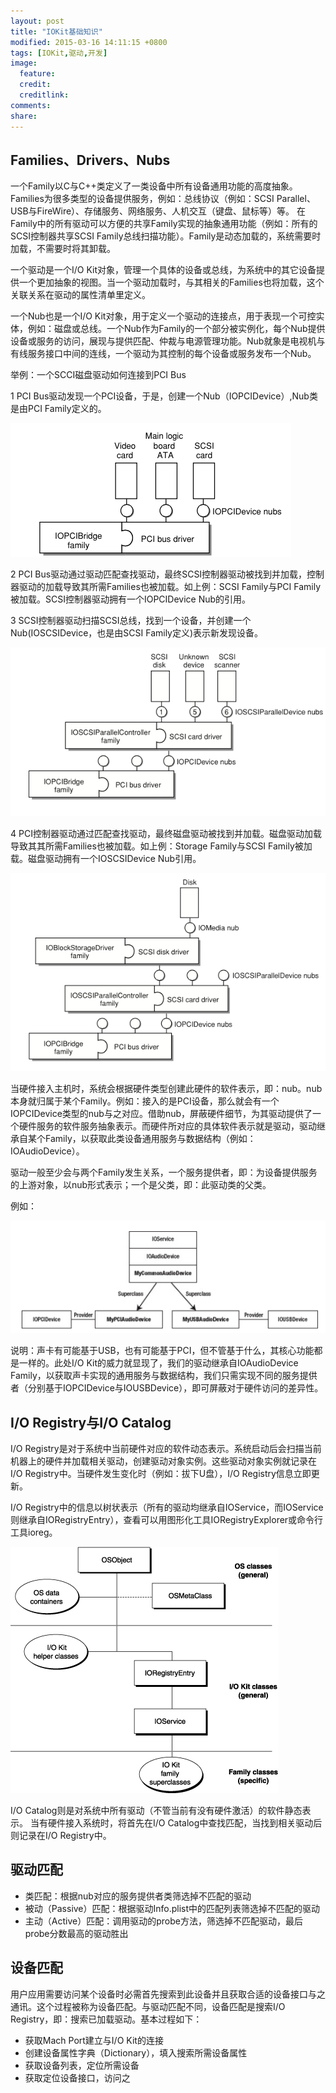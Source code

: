 ```yaml
---
layout: post
title: "IOKit基础知识"
modified: 2015-03-16 14:11:15 +0800
tags: [IOKit,驱动,开发]
image:
  feature: 
  credit: 
  creditlink: 
comments: 
share: 
---
```

## Families、Drivers、Nubs
一个Family以C与C++类定义了一类设备中所有设备通用功能的高度抽象。Families为很多类型的设备提供服务，例如：总线协议（例如：SCSI Parallel、USB与FireWire）、存储服务、网络服务、人机交互（键盘、鼠标等）等。
在Family中的所有驱动可以方便的共享Family实现的抽象通用功能（例如：所有的SCSI控制器共享SCSI Family总线扫描功能）。Family是动态加载的，系统需要时加载，不需要时将其卸载。

一个驱动是一个I/O Kit对象，管理一个具体的设备或总线，为系统中的其它设备提供一个更加抽象的视图。当一个驱动加载时，与其相关的Families也将加载，这个关联关系在驱动的属性清单里定义。

一个Nub也是一个I/O Kit对象，用于定义一个驱动的连接点，用于表现一个可控实体，例如：磁盘或总线。一个Nub作为Family的一个部分被实例化，每个Nub提供设备或服务的访问，展现与提供匹配、仲裁与电源管理功能。Nub就象是电视机与有线服务接口中间的连线，一个驱动为其控制的每个设备或服务发布一个Nub。

举例：一个SCCI磁盘驱动如何连接到PCI Bus

1 PCI Bus驱动发现一个PCI设备，于是，创建一个Nub（IOPCIDevice）,Nub类是由PCI Family定义的。

![驱动举例](/upload/images/drv_1.png)

2 PCI Bus驱动通过驱动匹配查找驱动，最终SCSI控制器驱动被找到并加载，控制器驱动的加载导致其所需Families也被加载。如上例：SCSI Family与PCI Family被加载。SCSI控制器驱动拥有一个IOPCIDevice Nub的引用。

3 SCSI控制器驱动扫描SCSI总线，找到一个设备，并创建一个Nub(IOSCSIDevice，也是由SCSI Family定义)表示新发现设备。

![驱动举例](/upload/images/drv_2.png)

4 PCI控制器驱动通过匹配查找驱动，最终磁盘驱动被找到并加载。磁盘驱动加载导致其其所需Families也被加载。如上例：Storage Family与SCSI Family被加载。磁盘驱动拥有一个IOSCSIDevice Nub引用。

![驱动举例](/upload/images/drv_3.png)

当硬件接入主机时，系统会根据硬件类型创建此硬件的软件表示，即：nub。nub本身就归属于某个Family。例如：接入的是PCI设备，那么就会有一个IOPCIDevice类型的nub与之对应。借助nub，屏蔽硬件细节，为其驱动提供了一个硬件服务的软件服务抽象表示。而硬件所对应的具体软件表示就是驱动，驱动继承自某个Family，以获取此类设备通用服务与数据结构（例如：IOAudioDevice）。

驱动一般至少会与两个Family发生关系，一个服务提供者，即：为设备提供服务的上游对象，以nub形式表示；一个是父类，即：此驱动类的父类。

例如：

![驱动举例](/upload/images/audio_drv.png)

说明：声卡有可能基于USB，也有可能基于PCI，但不管基于什么，其核心功能都是一样的。此处I/O Kit的威力就显现了，我们的驱动继承自IOAudioDevice Family，以获取声卡实现的通用服务与数据结构，我们只需实现不同的服务提供者（分别基于IOPCIDevice与IOUSBDevice），即可屏蔽对于硬件访问的差异性。

## I/O Registry与I/O Catalog
I/O Registry是对于系统中当前硬件对应的软件动态表示。系统启动后会扫描当前机器上的硬件并加载相关驱动，创建驱动对象实例。这些驱动对象实例就记录在I/O Registry中。当硬件发生变化时（例如：拔下U盘），I/O Registry信息立即更新。

I/O Registry中的信息以树状表示（所有的驱动均继承自IOService，而IOService则继承自IORegistryEntry），查看可以用图形化工具IORegistryExplorer或命令行工具ioreg。

![驱动类继承关系](/upload/images/class_diagram.gif)

I/O Catalog则是对系统中所有驱动（不管当前有没有硬件激活）的软件静态表示。
当有硬件接入系统时，将首先在I/O Catalog中查找匹配，当找到相关驱动后则记录在I/O Registry中。

## 驱动匹配
- 类匹配：根据nub对应的服务提供者类筛选掉不匹配的驱动
- 被动（Passive）匹配：根据驱动Info.plist中的匹配列表筛选掉不匹配的驱动
- 主动（Active）匹配：调用驱动的probe方法，筛选掉不匹配驱动，最后probe分数最高的驱动胜出

## 设备匹配
用户应用需要访问某个设备时必需首先搜索到此设备并且获取合适的设备接口与之通讯。这个过程被称为设备匹配。与驱动匹配不同，设备匹配是搜索I/O Registry，即：搜索已加载驱动。基本过程如下：
- 获取Mach Port建立与I/O Kit的连接
- 创建设备属性字典（Dictionary），填入搜索所需设备属性
- 获取设备列表，定位所需设备
- 获取定位设备接口，访问之